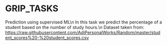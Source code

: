 # GRIP_TASKS

Prediction using supervised ML\n
In this task we predict the percentage of a student based on the number of study hours.\n
Dataset taken from: https://raw.githubusercontent.com/AdiPersonalWorks/Random/master/student_scores%20-%20student_scores.csv
  
